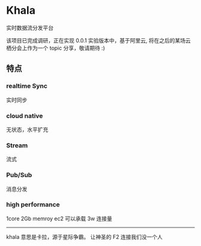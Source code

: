 # Khala 

实时数据流分发平台


该项目已完成调研，正在实现 0.0.1 实验版本中，基于阿里云, 将在之后的某场云栖分会上作为一个 topic 分享，敬请期待 :)


## 特点

### realtime Sync
 
实时同步

### cloud native

无状态，水平扩充

### Stream

流式

### Pub/Sub

消息分发

### high performance

1core 2Gb memroy ec2 可以承载 3w 连接量

---
khala 意思是卡拉，源于星际争霸。
让神圣的 F2 连接我们没一个人
